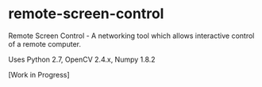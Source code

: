# remote-screen-control

Remote Screen Control - A networking tool which allows interactive control of a remote computer.

Uses Python 2.7, OpenCV 2.4.x, Numpy 1.8.2

[Work in Progress]


